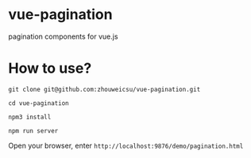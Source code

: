 # vue-pagination
pagination components for vue.js

# How to use?
```
git clone git@github.com:zhouweicsu/vue-pagination.git

cd vue-pagination

npm3 install

npm run server
```

Open your browser, enter `http://localhost:9876/demo/pagination.html`
